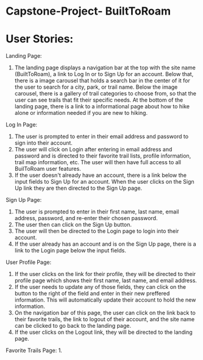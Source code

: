 # Capstone-Project- BuiltToRoam


# User Stories:

Landing Page:
1. The landing page displays a navigation bar at the top with the site name (BuiltToRoam), a link to Log In or to Sign Up for an account. Below that, there is a image carousel that holds a search bar in the center of it for the user to search for a city, park, or trail name. Below the image carousel, there is a gallery of trail categories to choose from, so that the user can see trails that fit their specific needs. At the bottom of the landing page, there is a link to a informational page about how to hike alone or information needed if you are new to hiking.

Log In Page:
1. The user is prompted to enter in their email address and password to sign into their account.
2. The user will click on Login after entering in email address and password and is directed to their favorite trail lists, profile information, trail map information, etc. The user will then have full access to all BuilToRoam user features.
3. If the user doesn't already have an account, there is a link below the input fields to Sign Up for an account. When the user clicks on the Sign Up link they are then directed to the Sign Up page. 

Sign Up Page:
1. The user is prompted to enter in their first name, last name, email address, password, and re-enter their chosen password.
2. The user then can click on the Sign Up button.
3. The user will then be directed to the Login page to login into their account. 
4. If the user already has an account and is on the Sign Up page, there is a link to the Login page below the input fields. 

User Profile Page:
1. If the user clicks on the link for their profile, they will be directed to their profile page which shows their first name, last name, and email address.
2. If the user needs to update any of those fields, they can click on the button to the right of the field and enter in their new preffered information. This will automatically update their account to hold the new information. 
3. On the navigation bar of this page, the user can click on the link back to their favorite trails, the link to logout of their account, and the site name can be clicked to go back to the landing page. 
4. If the user clicks on the Logout link, they will be directed to the landing page. 

Favorite Trails Page:
1.



